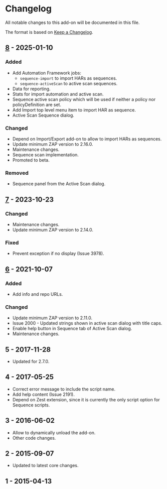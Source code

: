 # Changelog
All notable changes to this add-on will be documented in this file.

The format is based on [Keep a Changelog](https://keepachangelog.com/en/1.0.0/).

## [8] - 2025-01-10
### Added
- Add Automation Framework jobs:
  - `sequence-import` to import HARs as sequences.
  - `sequence-activeScan` to active scan sequences.
- Data for reporting.
- Stats for import automation and active scan.
- Sequence active scan policy which will be used if neither a policy nor policyDefinition are set.
- Add Import top level menu item to import HAR as sequence.
- Active Scan Sequence dialog.

### Changed
- Depend on Import/Export add-on to allow to import HARs as sequences.
- Update minimum ZAP version to 2.16.0.
- Maintenance changes.
- Sequence scan implementation.
- Promoted to beta.

### Removed
- Sequence panel from the Active Scan dialog.

## [7] - 2023-10-23
### Changed
- Maintenance changes.
- Update minimum ZAP version to 2.14.0.

### Fixed
- Prevent exception if no display (Issue 3978).

## [6] - 2021-10-07
### Added
- Add info and repo URLs.

### Changed
- Update minimum ZAP version to 2.11.0.
- Issue 2000 - Updated strings shown in active scan dialog with title caps.
- Enable help button in Sequence tab of Active Scan dialog.
- Maintenance changes.

## 5 - 2017-11-28

- Updated for 2.7.0.

## 4 - 2017-05-25

- Correct error message to include the script name.
- Add help content (Issue 2191).
- Depend on Zest extension, since it is currently the only script option for Sequence scripts.

## 3 - 2016-06-02

- Allow to dynamically unload the add-on.
- Other code changes.

## 2 - 2015-09-07

- Updated to latest core changes.

## 1 - 2015-04-13



[8]: https://github.com/zaproxy/zap-extensions/releases/sequence-v8
[7]: https://github.com/zaproxy/zap-extensions/releases/sequence-v7
[6]: https://github.com/zaproxy/zap-extensions/releases/sequence-v6
